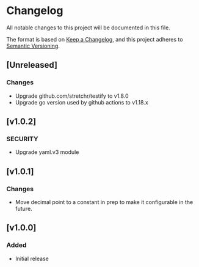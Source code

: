 # Changelog

All notable changes to this project will be documented in this file.

The format is based on [Keep a Changelog](https://keepachangelog.com/en/1.0.0/),
and this project adheres to [Semantic Versioning](https://semver.org/spec/v2.0.0.html).

## [Unreleased]
### Changes
- Upgrade github.com/stretchr/testify to v1.8.0
- Upgrade go version used by github actions to v1.18.x

## [v1.0.2]
### SECURITY
- Upgrade yaml.v3 module

## [v1.0.1]
### Changes
- Move decimal point to a constant in prep to make it configurable in the future.

## [v1.0.0]
### Added
- Initial release

<!-- markdownlint-configure-file { "MD022": false, "MD024": false, "MD030": false, "MD032": false} -->
